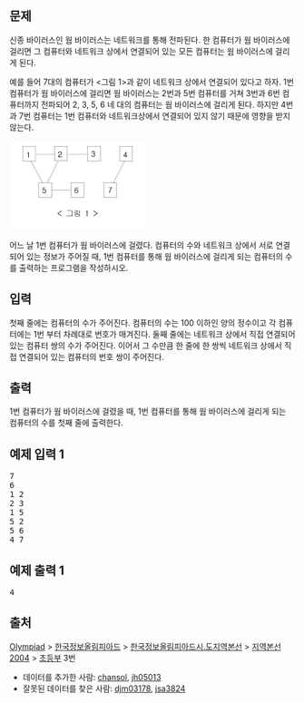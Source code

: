 <section id="description" class="problem-section">
    <div class="headline">
        <h2>문제</h2>
    </div>
    <div id="problem_description" class="problem-text">
        <p>신종 바이러스인 웜 바이러스는 네트워크를 통해 전파된다. 한 컴퓨터가 웜 바이러스에 걸리면 그 컴퓨터와 네트워크 상에서 연결되어 있는 모든 컴퓨터는 웜 바이러스에 걸리게 된다.</p>
        <p>예를 들어 7대의 컴퓨터가 &lt;그림 1&gt;과 같이 네트워크 상에서 연결되어 있다고 하자. 1번 컴퓨터가 웜 바이러스에 걸리면 웜 바이러스는 2번과 5번 컴퓨터를 거쳐 3번과 6번 컴퓨터까지 전파되어 2, 3, 5, 6 네 대의 컴퓨터는 웜 바이러스에 걸리게 된다. 하지만 4번과 7번 컴퓨터는 1번 컴퓨터와 네트워크상에서 연결되어 있지 않기 때문에 영향을 받지 않는다.</p>
        <p><img alt="" src="./virus.png" style="width: 239px; height: 157px; "></p>
        <p>어느 날 1번 컴퓨터가 웜 바이러스에 걸렸다. 컴퓨터의 수와 네트워크 상에서 서로 연결되어 있는 정보가 주어질 때, 1번 컴퓨터를 통해 웜 바이러스에 걸리게 되는 컴퓨터의 수를 출력하는 프로그램을 작성하시오.</p>
    </div>
</section>

<section id="input" class="problem-section">
    <div class="headline">
        <h2>입력</h2>
    </div>
    <div id="problem_input" class="problem-text">
        <p>첫째 줄에는 컴퓨터의 수가 주어진다. 컴퓨터의 수는 100 이하인 양의 정수이고 각 컴퓨터에는 1번 부터 차례대로 번호가 매겨진다. 둘째 줄에는 네트워크 상에서 직접 연결되어 있는 컴퓨터 쌍의 수가 주어진다. 이어서 그 수만큼 한 줄에 한 쌍씩 네트워크 상에서 직접 연결되어 있는 컴퓨터의 번호 쌍이 주어진다.</p>
    </div>
</section>

<section id="output" class="problem-section">
    <div class="headline">
        <h2>출력</h2>
    </div>
    <div id="problem_output" class="problem-text">
        <p>1번 컴퓨터가 웜 바이러스에 걸렸을 때, 1번 컴퓨터를 통해 웜 바이러스에 걸리게 되는 컴퓨터의 수를 첫째 줄에 출력한다.</p>
    </div>
</section>

<div class="row">
    <div class="col-md-6">
        <section id="sampleinput1">
            <div class="headline">
                <h2>예제 입력 1
                </h2>
            </div>
            <pre class="sampledata" id="sample-input-1">7
6
1 2
2 3
1 5
5 2
5 6
4 7
</pre>
        </section>
    </div>
    <div class="col-md-6">
        <section id="sampleoutput1">
            <div class="headline">
                <h2>예제 출력 1
                </h2>
            </div>
            <pre class="sampledata" id="sample-output-1">4
</pre>
        </section>
    </div>
</div>

<section id="source">
    <div class="headline">
        <h2>출처</h2>
    </div>
    <p><a href="/category/2">Olympiad</a>&nbsp;&gt;&nbsp;<a href="/category/55">한국정보올림피아드</a>&nbsp;&gt;&nbsp;<a href="/category/57">한국정보올림피아드시․도지역본선</a>&nbsp;&gt;&nbsp;<a href="/category/74">지역본선 2004</a>&nbsp;&gt;&nbsp;<a href="/category/detail/379">초등부</a>&nbsp;3번</p>
    <ul>
        <li>데이터를 추가한 사람:&nbsp;<a href="/user/chansol">chansol</a>, <a href="/user/jh05013">jh05013</a></li>
        <li>잘못된 데이터를 찾은 사람:&nbsp;<a href="/user/djm03178">djm03178</a>, <a href="/user/jsa3824">jsa3824</a></li>
    </ul>
</section>
